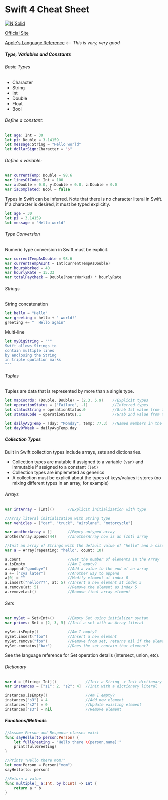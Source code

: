 # Swift 4 Cheat Sheet

[![N|Solid](https://devimages-cdn.apple.com/assets/elements/icons/swift/swift-64x64.png)](https://nodesource.com/products/nsolid)

[Official Site](https://developer.apple.com/swift/)

[Apple's Language Reference](https://developer.apple.com/library/content/documentation/Swift/Conceptual/Swift_Programming_Language/TheBasics.html#//apple_ref/doc/uid/TP40014097-CH5-ID309)  *<-- This is very, very good*

##### Type, Variables and Constants
###### Basic Types
- Character
- String
- Int
- Double
- Float
- Bool
###### Define a constant:
```swift
let age: Int = 30
let pi: Double = 3.14159
let message:String = "Hello world"
let dollarSign:Character = "$"
```
###### Define a variable:
```swift
var currentTemp: Double = 98.6
var linesOfCode: Int = 100
var x:Double = 0.0, y:Double = 0.0, z:Double = 0.0
var isCompleted: Bool = false
```
Types in Swift can be inferred.  Note that there is no character literal in Swift.  If a character is desired, it must be typed explicitly.
```swift
let age = 30
let pi = 3.14159
let message = "Hello world"
```
###### Type Conversion
Numeric type conversion in Swift must be explicit.
```swift
var currentTempAsDouble = 98.6
var currentTempAsInt = Int(currentTempAsDouble)
var hoursWorked = 40
var hourlyRate = 15.33
var totalPaycheck = Double(hoursWorked) * hourlyRate
```
###### Strings
String concatenation
```swift
let hello = "Hello"
var greeting = hello + " world!"
greeting += "  Hello again"
```
Multi-line
```swift
let myBigString = """
Swift allows Strings to
contain multiple lines
by enclosing the String 
in triple quotation marks
"""
```
###### Tuples
Tuples are data that is represented by more than a single type.
```swift
let mapCoords: (Double, Double) = (2.3, 5.9)    //Explicit types
let operationStatus = ("Failure", -1)           //Inferred types
let statusString = operationStatus.0            //Grab 1st value from tuple
let statusCode = operationStatus.1              //Grab 2nd value from tuple

let dailyAvgTemp = (day: "Monday", temp: 77.3)	//Named members in the tuple
let dayOfWeek = dailyAvgTemp.day
```
##### Collection Types
Built in Swift collection types include arrays, sets and dictionaries.

- Collection types are mutable if assigned to a variable `(var)` and immutable if assigned to a constant `(let)`
- Collection types are implemeted as generics
- A collection must be explicit about the types of keys/values it stores (no mixing different types in an array, for example)

###### Arrays
```swift
var intArray = [Int]()		//Explicit initialization with type

//Array literal initialization with String type
var vehicles = ["car", "truck", "airplane", "motorcycle"]

var anotherArray = []		//Empty untyped array
anotherArray.append(44)		//anotherArray now is an [Int] array

//Init an array of Strings with the default value of "hello" and a size of 10
var a = Array(repeating: "hello", count: 10)

a.count						//Get the number of elements in the Array
a.isEmpty					//Am I empty?
a.append("goodbye")			//Add a value to the end of an array
a += ["cya later"]			//Another way to append
a[0] = ""					//Modify element at index 0
a.insert("hello???", at: 5)	//Insert a new element at index 5
a.remove(at: 5)				//Remove the element as index 5
a.removeLast()				//Remove final array element
```

###### Sets
```swift
var mySet = Set<Int>()		//Empty Set using initializer syntax
var primes: Set = [2, 3, 5]	//Init a set with an Array literal

mySet.isEmpty()				//Am I empty?
mySet.insert("foo")			//Insert a new element
mySet.remove("foo")			//Remove from set, returns nil if the element doesn't exist
mySet.contains("bar")		//Does the set contain that element?
```
See the language reference for Set operation details (intersect, union, etc).

###### Dictionary
```swift
var d = [String: Int]()				//Init a String -> Init dictionary
var instances = ["s1": 2, "s2": 4]	//Init with a dictionary literal

instances.isEmpty()					//Am I empty?
instances["s3"] = 4					//Add new element
instances["s2"] = 0					//Update existing element
instances["s3"] = nil				//Remove element
```
##### Functions/Methods
```swift
//Assume Person and Response classes exist
func sayHello(to person:Person) {
	let fullGreeting = "Hello there \(person.name)!"
    print(fullGreeting)
}

//Prints "Hello there mom!"
let mom:Person = Person("mom")
sayHello(to: person)

//Return a value
func multiple(_ a:Int, by b:Int) -> Int {
	return a * b
}
```
